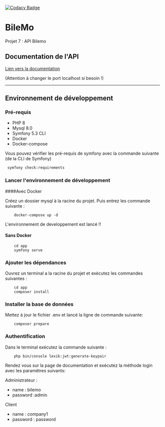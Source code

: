 [![Codacy Badge](https://app.codacy.com/project/badge/Grade/1422ab9d9d10496bbe82e45c74297b2e)](https://www.codacy.com/gh/Mamoon97150/BileMo/dashboard?utm_source=github.com&amp;utm_medium=referral&amp;utm_content=Mamoon97150/BileMo&amp;utm_campaign=Badge_Grade)

# BileMo
Projet 7 : API Bilemo

## Documentation de l'API

[Lien vers la documentation](http://localhost:8000/api/doc)

(Attention à changer le port localhost si besoin !)

***

## Environnement de développement

### Pré-requis 
-   PHP 8
-   Mysql 8.0
-   Symfony 5.3 CLI    
-   Docker
-   Docker-compose

Vous pouvez vérifier les pré-requis de symfony avec la commande suivante (de la CLI de Symfony)

```bash
 symfony check:requirements
```

### Lancer l'environnement de développement

####Avec Docker

Créez un dossier mysql à la racine du projet. Puis entrez les commande suivante :
```
    docker-compose up -d
```

L'environnement de developpement est lancé !!

#### Sans Docker

```
    cd app
    symfony serve
```

### Ajouter les dépendances

Ouvrez un terminal a la racine du projet et exécutez les commandes suivantes :

```
    cd app
    composer install
```

### Installer la base de données
Mettez à jour le fichier .env et lancé la ligne de commande suivante:
```
    composer prepare
```
### Authentification

Dans le terminal exécutez la commande suivante :
```
    php bin/console lexik:jwt:generate-keypair
```

Rendez vous sur la page de documentation et exécutez la méthode login avec les paramètres suivants: 

Administrateur :
- name : bilemo 
-  password :admin
   
Client
-  name : company1 
- password : password


